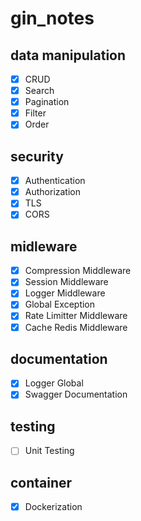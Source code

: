 # gin_notes

## data manipulation

* [x] CRUD
* [x] Search
* [x] Pagination
* [x] Filter
* [x] Order

## security

* [x] Authentication
* [x] Authorization
* [x] TLS
* [x] CORS

## midleware

* [x] Compression Middleware
* [x] Session Middleware
* [x] Logger Middleware
* [x] Global Exception
* [x] Rate Limitter Middleware
* [x] Cache Redis Middleware

## documentation

* [x] Logger Global
* [x] Swagger Documentation

## testing

* [ ] Unit Testing

## container

* [x] Dockerization

